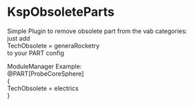 # KspObsoleteParts  
Simple Plugin to remove obsolete part from the vab categories:  
just add  
TechObsolete = generaRocketry   
to your PART config  

ModuleManager Example:  
@PART[ProbeCoreSphere]  
{  
	TechObsolete = electrics  
}  
